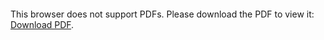 <object data="http://spitfy.re/assets/pdf/party.pdf" type="application/pdf" width="100%" height="100%">
    <embed src="http://spitfy.re/assets/pdf/party.pdf">
        <p>This browser does not support PDFs. Please download the PDF to view it: <a href="http://spitfy.re/assets/pdf/party.pdf">Download PDF</a>.</p>
    </embed>
</object>
